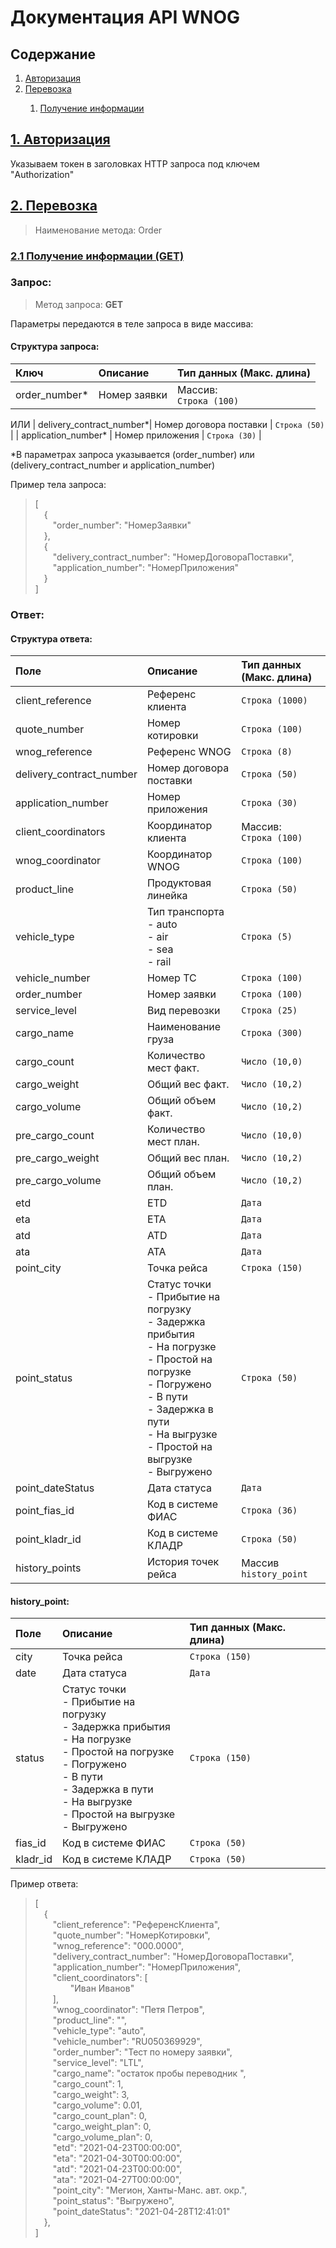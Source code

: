 
# Документация API WNOG

## Содержание
1. [Авторизация](#Авторизация)<span id="АвторизацияМеню"><span>
2. [Перевозка](#Перевозка)<span id="ПеревозкаМеню"><span>
    1. [Получение информации](#ПеревозкаGet)<span id="ПеревозкаGetМеню"><span>

## [1. Авторизация](#АвторизацияМеню)<span id="Авторизация"><span>

Указываем токен в заголовках HTTP запроса под ключем "Authorization"

## [2. Перевозка](#ПеревозкаМеню)<span id="Перевозка"><span>

> Наименование метода: Order

### [2.1 Получение информации (GET)](#ПеревозкаGetМеню)<span id="ПеревозкаGet"><span>

### Запрос:
> Метод запроса: **GET**

Параметры передаются в теле запроса в виде массива: 
#### Структура запроса:
| Ключ | Описание | Тип данных (Макс. длина) |
| :-------------|:-----------|:-----|
| order_number* | Номер заявки | Массив: <br/>`Строка (100)` |
ИЛИ
| delivery_contract_number*| Номер договора поставки | `Строка (50)` |
| application_number* | Номер приложения | `Строка (30)` |

*В параметрах запроса указывается (order_number) или (delivery_contract_number и application_number)

Пример тела запроса:
>[<br/>
&emsp;{<br/>
&emsp;&emsp;"order_number": "НомерЗаявки"<br/>
&emsp;},<br/>
&emsp;{<br/>
&emsp;&emsp;"delivery_contract_number": "НомерДоговораПоставки",<br/>
&emsp;&emsp;"application_number": "НомерПриложения"<br/>
&emsp;}<br/>
]<br/>

### Ответ: 
#### Структура ответа:
| Поле | Описание | Тип данных (Макс. длина) |
| :-------------|:-----------|:-----|
| client_reference | Референс клиента | `Строка (1000)` |
| quote_number | Номер котировки | `Строка (100)` |
| wnog_reference | Референс WNOG | `Строка (8)` | 
| delivery_contract_number| Номер договора поставки | `Строка (50)` |
| application_number | Номер приложения | `Строка (30)` |
| client_coordinators | Координатор клиента | Массив: <br/>`Строка (100)` |
| wnog_coordinator | Координатор WNOG | `Строка (100) `|
| product_line | Продуктовая линейка | `Строка (50)` |
| vehicle_type | Тип транспорта <br/> - auto<br/> - air<br/> - sea<br/> - rail | `Строка (5)` | 
| vehicle_number | Номер ТС | `Строка (100)` |
| order_number | Номер заявки | `Строка (100)` |
| service_level | Вид перевозки | `Строка (25)` |
| cargo_name | Наименование груза | `Строка (300) `|
| cargo_count | Количество мест факт. | `Число (10,0)` |
| cargo_weight | Общий вес факт. | `Число (10,2)` |
| cargo_volume | Общий объем факт. | `Число (10,2)` |
| pre_cargo_count | Количество мест план. | `Число (10,0)` |
| pre_cargo_weight | Общий вес план. | `Число (10,2)` |
| pre_cargo_volume | Общий объем план. | `Число (10,2)` |
| etd | ETD | `Дата` |
| eta | ETA | `Дата` |
| atd | ATD | `Дата` |
| ata | ATA | `Дата` |
| point_city | Точка рейса | `Строка (150)` |
| point_status | Статус точки <br/> - Прибытие на погрузку <br/> - Задержка прибытия <br/> - На погрузке <br/> - Простой на погрузке <br/> - Погружено <br/> - В пути <br/> - Задержка в пути <br/> - На выгрузке <br/> - Простой на выгрузке <br/> - Выгружено | `Строка (50)` |
| point_dateStatus | Дата статуса | `Дата` |
| point_fias_id | Код в системе ФИАС | `Строка (36)` |
| point_kladr_id | Код в системе КЛАДР | `Строка (50)` |
| history_points | История точек рейса | Массив `history_point` |

#### history_point:
| Поле | Описание | Тип данных (Макс. длина) |
| :-------------|:-----------|:-----|
| city | Точка рейса | `Строка (150)` |
| date | Дата статуса | `Дата` |
| status | Статус точки <br/> - Прибытие на погрузку <br/> - Задержка прибытия <br/> - На погрузке <br/> - Простой на погрузке <br/> - Погружено <br/> - В пути <br/> - Задержка в пути <br/> - На выгрузке <br/> - Простой на выгрузке <br/> - Выгружено | `Строка (150)` |
| fias_id | Код в системе ФИАС | `Строка (50)` |
| kladr_id | Код в системе КЛАДР | `Строка (50)` |

Пример ответа:
>[<br/> 
&emsp;{<br/>
&emsp;&emsp;"client_reference": "РеференсКлиента",<br/>
&emsp;&emsp;"quote_number": "НомерКотировки",<br/>
&emsp;&emsp;"wnog_reference": "000.0000",<br/>
&emsp;&emsp;"delivery_contract_number": "НомерДоговораПоставки",<br/>
&emsp;&emsp;"application_number": "НомерПриложения",<br/>
&emsp;&emsp;"client_coordinators": [<br/>
&emsp;&emsp;&emsp;&emsp;"Иван Иванов"<br/>
&emsp;&emsp;],<br/>
&emsp;&emsp;"wnog_coordinator": "Петя Петров",<br/>
&emsp;&emsp;"product_line": "",<br/>
&emsp;&emsp;"vehicle_type": "auto",<br/>
&emsp;&emsp;"vehicle_number": "RU050369929",<br/>
&emsp;&emsp;"order_number": "Тест по номеру заявки",<br/>
&emsp;&emsp;"service_level": "LTL",<br/>
&emsp;&emsp;"cargo_name": "остаток пробы переводник ",<br/>
&emsp;&emsp;"cargo_count": 1,<br/>
&emsp;&emsp;"cargo_weight": 3,<br/>
&emsp;&emsp;"cargo_volume": 0.01,<br/>
&emsp;&emsp;"cargo_count_plan": 0,<br/>
&emsp;&emsp;"cargo_weight_plan": 0,<br/>
&emsp;&emsp;"cargo_volume_plan": 0,<br/>
&emsp;&emsp;"etd": "2021-04-23T00:00:00",<br/>
&emsp;&emsp;"eta": "2021-04-30T00:00:00",<br/>
&emsp;&emsp;"atd": "2021-04-23T00:00:00",<br/>
&emsp;&emsp;"ata": "2021-04-27T00:00:00",<br/>
&emsp;&emsp;"point_city": "Мегион, Ханты-Манс. авт. окр.",<br/>
&emsp;&emsp;"point_status": "Выгружено",<br/>
&emsp;&emsp;"point_dateStatus": "2021-04-28T12:41:01"<br/>
&emsp;},<br/>
]<br/>
